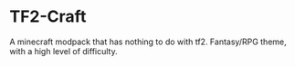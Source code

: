 # TF2-Craft
A minecraft modpack that has nothing to do with tf2. Fantasy/RPG theme, with a high level of difficulty.
